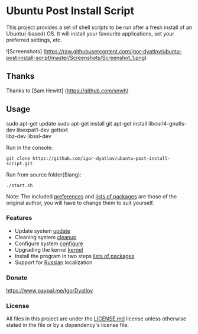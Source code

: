 # Ubuntu Post Install Script
This project provides a set of shell scripts to be run after a fresh install of an Ubuntu(-based) OS. It will install your favourite applications, set your preferred settings, etc.

![Screenshots] (https://raw.githubusercontent.com/igor-dyatlov/ubuntu-post-install-script/master/Screenshots/Screenshot_1.png)

## Thanks
Thanks to [Sam Hewitt] (https://github.com/snwh)  

## Usage
sudo apt-get update
sudo apt-get install git
apt-get install libcurl4-gnutls-dev libexpat1-dev gettext \
  libz-dev libssl-dev

Run in the console:

    git clone https://github.com/igor-dyatlov/ubuntu-post-install-script.git

Run from source folder($lang):

    ./start.sh

Note: The included [preferences](English/functions/configure) and [lists of packages](English/data) are those of the original author, you will have to change them to suit yourself.

### Features
 - Update system [update](English/functions/update)
 - Cleaning system [cleanup](English/functions/cleanup)
 - Configure system [configure](English/functions/configure)
 - Upgrading the kernel [kernel](English/functions/kernel)
 - Install the program in two steps [lists of packages](English/data)
 - Support for [Russian](Russian) localization

### Donate
https://www.paypal.me/IgorDyatlov 

### License
All files in this project are under the [LICENSE.md](LICENSE.md) license unless otherwise stated in the file or by a dependency's license file.
